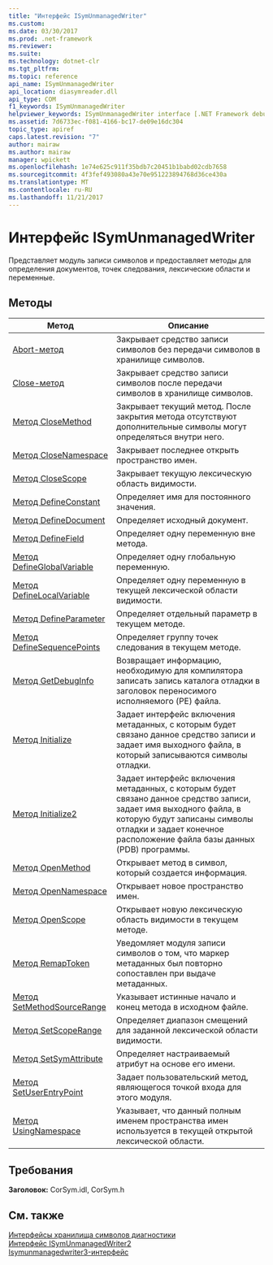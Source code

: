 ```yaml
---
title: "Интерфейс ISymUnmanagedWriter"
ms.custom: 
ms.date: 03/30/2017
ms.prod: .net-framework
ms.reviewer: 
ms.suite: 
ms.technology: dotnet-clr
ms.tgt_pltfrm: 
ms.topic: reference
api_name: ISymUnmanagedWriter
api_location: diasymreader.dll
api_type: COM
f1_keywords: ISymUnmanagedWriter
helpviewer_keywords: ISymUnmanagedWriter interface [.NET Framework debugging]
ms.assetid: 7d6733ec-f081-4166-bc17-de09e16dc304
topic_type: apiref
caps.latest.revision: "7"
author: mairaw
ms.author: mairaw
manager: wpickett
ms.openlocfilehash: 1e74e625c911f35bdb7c20451b1babd02cdb7658
ms.sourcegitcommit: 4f3fef493080a43e70e951223894768d36ce430a
ms.translationtype: MT
ms.contentlocale: ru-RU
ms.lasthandoff: 11/21/2017
---
```

# <a name="isymunmanagedwriter-interface"></a>Интерфейс ISymUnmanagedWriter
Представляет модуль записи символов и предоставляет методы для определения документов, точек следования, лексические области и переменные.  
  
## <a name="methods"></a>Методы  
  
|Метод|Описание|  
|------------|-----------------|  
|[Abort-метод](../../../../docs/framework/unmanaged-api/diagnostics/isymunmanagedwriter-abort-method.md)|Закрывает средство записи символов без передачи символов в хранилище символов.|  
|[Close-метод](../../../../docs/framework/unmanaged-api/diagnostics/isymunmanagedwriter-close-method.md)|Закрывает средство записи символов после передачи символов в хранилище символов.|  
|[Метод CloseMethod](../../../../docs/framework/unmanaged-api/diagnostics/isymunmanagedwriter-closemethod-method.md)|Закрывает текущий метод. После закрытия метода отсутствуют дополнительные символы могут определяться внутри него.|  
|[Метод CloseNamespace](../../../../docs/framework/unmanaged-api/diagnostics/isymunmanagedwriter-closenamespace-method.md)|Закрывает последнее открыть пространство имен.|  
|[Метод CloseScope](../../../../docs/framework/unmanaged-api/diagnostics/isymunmanagedwriter-closescope-method.md)|Закрывает текущую лексическую область видимости.|  
|[Метод DefineConstant](../../../../docs/framework/unmanaged-api/diagnostics/isymunmanagedwriter-defineconstant-method.md)|Определяет имя для постоянного значения.|  
|[Метод DefineDocument](../../../../docs/framework/unmanaged-api/diagnostics/isymunmanagedwriter-definedocument-method.md)|Определяет исходный документ.|  
|[Метод DefineField](../../../../docs/framework/unmanaged-api/diagnostics/isymunmanagedwriter-definefield-method.md)|Определяет одну переменную вне метода.|  
|[Метод DefineGlobalVariable](../../../../docs/framework/unmanaged-api/diagnostics/isymunmanagedwriter-defineglobalvariable-method.md)|Определяет одну глобальную переменную.|  
|[Метод DefineLocalVariable](../../../../docs/framework/unmanaged-api/diagnostics/isymunmanagedwriter-definelocalvariable-method.md)|Определяет одну переменную в текущей лексической области видимости.|  
|[Метод DefineParameter](../../../../docs/framework/unmanaged-api/diagnostics/isymunmanagedwriter-defineparameter-method.md)|Определяет отдельный параметр в текущем методе.|  
|[Метод DefineSequencePoints](../../../../docs/framework/unmanaged-api/diagnostics/isymunmanagedwriter-definesequencepoints-method.md)|Определяет группу точек следования в текущем методе.|  
|[Метод GetDebugInfo](../../../../docs/framework/unmanaged-api/diagnostics/isymunmanagedwriter-getdebuginfo-method.md)|Возвращает информацию, необходимую для компилятора записать запись каталога отладки в заголовок переносимого исполняемого (PE) файла.|  
|[Метод Initialize](../../../../docs/framework/unmanaged-api/diagnostics/isymunmanagedwriter-initialize-method.md)|Задает интерфейс включения метаданных, с которым будет связано данное средство записи и задает имя выходного файла, в который записываются символы отладки.|  
|[Метод Initialize2](../../../../docs/framework/unmanaged-api/diagnostics/isymunmanagedwriter-initialize2-method.md)|Задает интерфейс включения метаданных, с которым будет связано данное средство записи, задает имя выходного файла, в которую будут записаны символы отладки и задает конечное расположение файла базы данных (PDB) программы.|  
|[Метод OpenMethod](../../../../docs/framework/unmanaged-api/diagnostics/isymunmanagedwriter-openmethod-method.md)|Открывает метод в символ, который создается информация.|  
|[Метод OpenNamespace](../../../../docs/framework/unmanaged-api/diagnostics/isymunmanagedwriter-opennamespace-method.md)|Открывает новое пространство имен.|  
|[Метод OpenScope](../../../../docs/framework/unmanaged-api/diagnostics/isymunmanagedwriter-openscope-method.md)|Открывает новую лексическую область видимости в текущем методе.|  
|[Метод RemapToken](../../../../docs/framework/unmanaged-api/diagnostics/isymunmanagedwriter-remaptoken-method.md)|Уведомляет модуля записи символов о том, что маркер метаданных был повторно сопоставлен при выдаче метаданных.|  
|[Метод SetMethodSourceRange](../../../../docs/framework/unmanaged-api/diagnostics/isymunmanagedwriter-setmethodsourcerange-method.md)|Указывает истинные начало и конец метода в исходном файле.|  
|[Метод SetScopeRange](../../../../docs/framework/unmanaged-api/diagnostics/isymunmanagedwriter-setscoperange-method.md)|Определяет диапазон смещений для заданной лексической области видимости.|  
|[Метод SetSymAttribute](../../../../docs/framework/unmanaged-api/diagnostics/isymunmanagedwriter-setsymattribute-method.md)|Определяет настраиваемый атрибут на основе его имени.|  
|[Метод SetUserEntryPoint](../../../../docs/framework/unmanaged-api/diagnostics/isymunmanagedwriter-setuserentrypoint-method.md)|Задает пользовательский метод, являющегося точкой входа для этого модуля.|  
|[Метод UsingNamespace](../../../../docs/framework/unmanaged-api/diagnostics/isymunmanagedwriter-usingnamespace-method.md)|Указывает, что данный полным именем пространства имен используется в текущей открытой лексической области.|  
  
## <a name="requirements"></a>Требования  
 **Заголовок:** CorSym.idl, CorSym.h  
  
## <a name="see-also"></a>См. также  
 [Интерфейсы хранилища символов диагностики](../../../../docs/framework/unmanaged-api/diagnostics/diagnostics-symbol-store-interfaces.md)  
 [Интерфейс ISymUnmanagedWriter2](../../../../docs/framework/unmanaged-api/diagnostics/isymunmanagedwriter2-interface.md)  
 [Isymunmanagedwriter3-интерфейс](../../../../docs/framework/unmanaged-api/diagnostics/isymunmanagedwriter3-interface.md)
